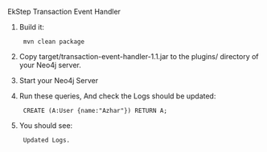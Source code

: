 EkStep Transaction Event Handler

1. Build it:

        mvn clean package

2. Copy target/transaction-event-handler-1.1.jar to the plugins/ directory of your Neo4j server.

3. Start your Neo4j Server

4. Run these queries, And check the Logs should be updated:

        CREATE (A:User {name:"Azhar"}) RETURN A;

5. You should see:

		Updated Logs.



